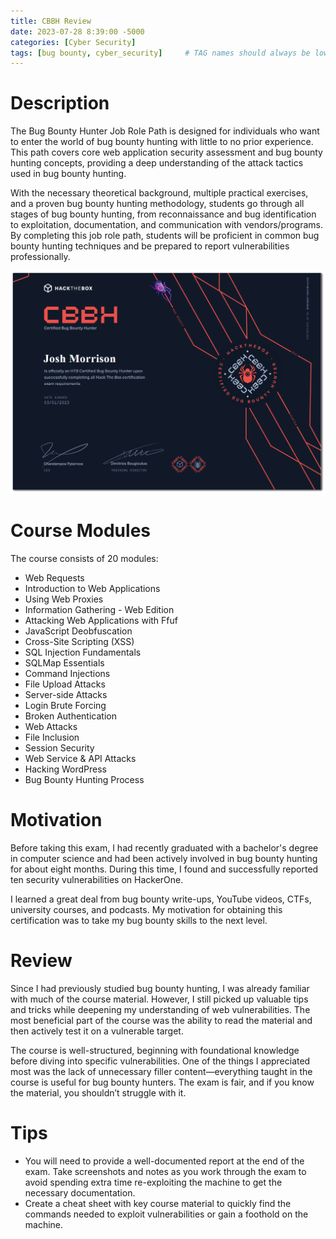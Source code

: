 ```yaml
---
title: CBBH Review
date: 2023-07-28 8:39:00 -5000
categories: [Cyber Security]
tags: [bug bounty, cyber_security]     # TAG names should always be lowercase
---
```



# Description  
The Bug Bounty Hunter Job Role Path is designed for individuals who want to enter the world of bug bounty hunting with little to no prior experience. This path covers core web application security assessment and bug bounty hunting concepts, providing a deep understanding of the attack tactics used in bug bounty hunting.  

With the necessary theoretical background, multiple practical exercises, and a proven bug bounty hunting methodology, students go through all stages of bug bounty hunting, from reconnaissance and bug identification to exploitation, documentation, and communication with vendors/programs. By completing this job role path, students will be proficient in common bug bounty hunting techniques and be prepared to report vulnerabilities professionally.  

![CBBH](/assets/CBBH.png)  


# Course Modules  
The course consists of 20 modules:  
- Web Requests  
- Introduction to Web Applications  
- Using Web Proxies  
- Information Gathering - Web Edition  
- Attacking Web Applications with Ffuf  
- JavaScript Deobfuscation  
- Cross-Site Scripting (XSS)  
- SQL Injection Fundamentals  
- SQLMap Essentials  
- Command Injections  
- File Upload Attacks  
- Server-side Attacks  
- Login Brute Forcing  
- Broken Authentication  
- Web Attacks  
- File Inclusion  
- Session Security  
- Web Service & API Attacks  
- Hacking WordPress  
- Bug Bounty Hunting Process  

# Motivation  
Before taking this exam, I had recently graduated with a bachelor's degree in computer science and had been actively involved in bug bounty hunting for about eight months. During this time, I found and successfully reported ten security vulnerabilities on HackerOne.  

I learned a great deal from bug bounty write-ups, YouTube videos, CTFs, university courses, and podcasts. My motivation for obtaining this certification was to take my bug bounty skills to the next level.  

# Review  
Since I had previously studied bug bounty hunting, I was already familiar with much of the course material. However, I still picked up valuable tips and tricks while deepening my understanding of web vulnerabilities. The most beneficial part of the course was the ability to read the material and then actively test it on a vulnerable target.  

The course is well-structured, beginning with foundational knowledge before diving into specific vulnerabilities. One of the things I appreciated most was the lack of unnecessary filler content—everything taught in the course is useful for bug bounty hunters. The exam is fair, and if you know the material, you shouldn’t struggle with it.  

# Tips  
- You will need to provide a well-documented report at the end of the exam. Take screenshots and notes as you work through the exam to avoid spending extra time re-exploiting the machine to get the necessary documentation.  
- Create a cheat sheet with key course material to quickly find the commands needed to exploit vulnerabilities or gain a foothold on the machine.  

